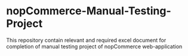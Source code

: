 # nopCommerce-Manual-Testing-Project
This repository contain relevant and required excel document for completion of manual testing project of nopCommerce web-application

